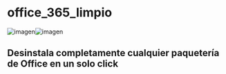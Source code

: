 # office_365_limpio
![imagen](https://github.com/user-attachments/assets/2f1d467f-ded3-4743-bedd-536d3b9005e6)![imagen](https://github.com/user-attachments/assets/8272a4ca-357e-40d9-9b0a-5e5c4ba5b09f)

## Desinstala completamente cualquier paquetería de Office en un solo click


